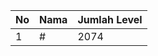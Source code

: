 | No | Nama            | Jumlah Level |
|----|-----------------|--------------|
| 1  | #    |    2074        |

